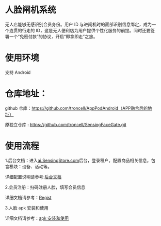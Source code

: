 # 人脸闸机系统

无人店能够无感识别会员身份。用户 ID 与进闸机时的面部识别信息绑定，成为一个连贯的行走的 ID，这是无人便利店为用户提供个性化服务的前提。同时还要签署一个“免密付款”的协议，开启“即拿即走”之旅。

# 使用环境

支持 Android

# 仓库地址：

github 仓库：https://github.com/troncell/AppPodAndroid（APP融合后的地址）

原独立仓库 : https://github.com/troncell/SensingFaceGate.git

# 使用流程

1.后台文档：进入[ai.SensingStore.com](https://ai.sensingstore.com/)后台，登录租户，配置商品相关信息，包含模块：设备、活动等。

详细配置说明请参考:[后台文档](https://github.com/troncell/SensingDocs/blob/main/Docs/Gate/%E5%90%8E%E5%8F%B0%E6%96%87%E6%A1%A3.md)

2.会员注册：扫码注册人脸，填写会员信息

详细文档请参考：[Regist](https://github.com/troncell/SensingDocs/blob/main/Docs/Gate/Register.md)

3.人脸 apk 安装和使用

详细文档请参考：[apk 安装和使用](https://github.com/troncell/SensingDocs/blob/main/Docs/Gate/%E9%97%B8%E6%9C%BAapk%E5%AE%89%E8%A3%85%E5%92%8C%E4%BD%BF%E7%94%A8.md)

